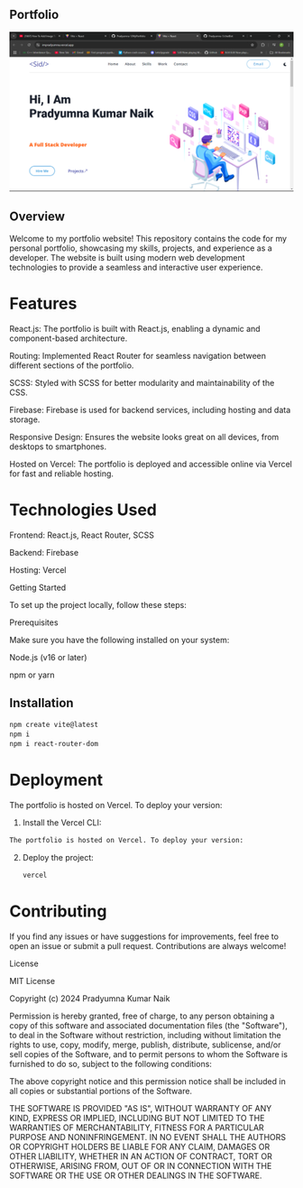 ## Portfolio

![image alt](https://github.com/Pradyumna-1/MyPortfolio/blob/4c64a348d2b0405481d638d916cabb17cea88e78/portfolio.png)

## Overview

Welcome to my portfolio website! This repository contains the code for my personal portfolio, showcasing my skills, projects, and experience as a developer. The website is built using modern web development technologies to provide a seamless and interactive user experience.

# Features

React.js: The portfolio is built with React.js, enabling a dynamic and component-based architecture.

Routing: Implemented React Router for seamless navigation between different sections of the portfolio.

SCSS: Styled with SCSS for better modularity and maintainability of the CSS.

Firebase: Firebase is used for backend services, including hosting and data storage.

Responsive Design: Ensures the website looks great on all devices, from desktops to smartphones.

Hosted on Vercel: The portfolio is deployed and accessible online via Vercel for fast and reliable hosting.

# Technologies Used

Frontend: React.js, React Router, SCSS

Backend: Firebase

Hosting: Vercel

Getting Started

To set up the project locally, follow these steps:

Prerequisites

Make sure you have the following installed on your system:

Node.js (v16 or later)

npm or yarn

## Installation
```bash
npm create vite@latest
npm i
npm i react-router-dom

```
# Deployment

The portfolio is hosted on Vercel. To deploy your version:

1. Install the Vercel CLI:
 ```bash 
The portfolio is hosted on Vercel. To deploy your version:
```
2. Deploy the project:
   ```bash
   vercel
   ```
# Contributing

If you find any issues or have suggestions for improvements, feel free to open an issue or submit a pull request. Contributions are always welcome!

License

MIT License

Copyright (c) 2024 Pradyumna Kumar Naik

Permission is hereby granted, free of charge, to any person obtaining a copy
of this software and associated documentation files (the "Software"), to deal
in the Software without restriction, including without limitation the rights
to use, copy, modify, merge, publish, distribute, sublicense, and/or sell
copies of the Software, and to permit persons to whom the Software is
furnished to do so, subject to the following conditions:

The above copyright notice and this permission notice shall be included in all
copies or substantial portions of the Software.

THE SOFTWARE IS PROVIDED "AS IS", WITHOUT WARRANTY OF ANY KIND, EXPRESS OR
IMPLIED, INCLUDING BUT NOT LIMITED TO THE WARRANTIES OF MERCHANTABILITY,
FITNESS FOR A PARTICULAR PURPOSE AND NONINFRINGEMENT. IN NO EVENT SHALL THE
AUTHORS OR COPYRIGHT HOLDERS BE LIABLE FOR ANY CLAIM, DAMAGES OR OTHER
LIABILITY, WHETHER IN AN ACTION OF CONTRACT, TORT OR OTHERWISE, ARISING FROM,
OUT OF OR IN CONNECTION WITH THE SOFTWARE OR THE USE OR OTHER DEALINGS IN THE
SOFTWARE.



